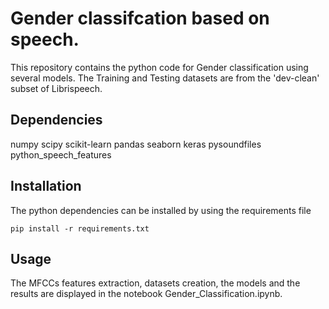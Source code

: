 # Gender classifcation based on speech.

This repository contains the python code for Gender classification using several models.
The Training and Testing datasets are from the 'dev-clean' subset of Librispeech. 

## Dependencies
numpy
scipy
scikit-learn
pandas
seaborn
keras
pysoundfiles
python_speech_features

## Installation
The python dependencies can be installed by using the requirements file 

```
pip install -r requirements.txt
```

## Usage

The MFCCs features extraction, datasets creation, the models and the results are displayed in the notebook Gender_Classification.ipynb.
